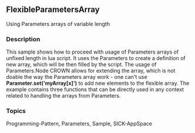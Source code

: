 ## FlexibleParametersArray
Using Parameters arrays of variable length
### Description
This sample shows how to proceed with usage of Parameters arrays of unfixed length
in lua script. It uses the Parameters to create a definition of new array, which
will be then filled by the script. The usage of Parameters.Node CROWN allows for
extending the array, which is not doable the way the Parameters array work -
one can't use **Parameter.set('myArray\[x\]')** to add new elements to the flexible
array. The example contains three functions that can be directly used in any context
related to handling the arrays from Parameters.
### Topics
Programming-Pattern, Parameters, Sample, SICK-AppSpace